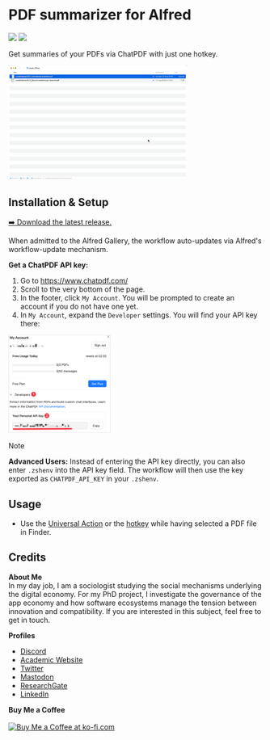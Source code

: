  <!-- LTeX: disabled=true -->
# PDF summarizer for Alfred<!-- LTeX: enabled=true -->
![](https://img.shields.io/github/downloads/chrisgrieser/pdf-summarizer-alfred/total?label=Total%20Downloads&style=plastic) ![](https://img.shields.io/github/v/release/chrisgrieser/pdf-summarizer-alfred?label=Latest%20Release&style=plastic) 

Get summaries of your PDFs via ChatPDF with just one hotkey.

<img src="./assets/showcase.gif" alt="showcase" width=70%>

## Installation & Setup
[➡️ Download the latest release.](./releases/latest)

When admitted to the Alfred Gallery, the workflow auto-updates via Alfred's workflow-update mechanism.

**Get a ChatPDF API key:**
1. Go to <https://www.chatpdf.com/>
2. Scroll to the very bottom of the page.
3. In the footer, click `My Account`. You will be prompted to create an account if you do not have one yet.
4. In `My Account`, expand the `Developer` settings. You will find your API key there:

<img src="./assets/how-to-get-api-key.png" alt="how to find the API key" width=40%>

> [!NOTE]
> **Advanced Users:** Instead of entering the API key directly, you can also enter `.zshenv` into the API key field. The workflow will then use the key exported as `CHATPDF_API_KEY` in your `.zshenv`.

## Usage
- Use the [Universal Action](https://www.alfredapp.com/help/workflows/triggers/universal-actions/) or the [hotkey](https://www.alfredapp.com/help/workflows/triggers/hotkey/) while having selected a PDF file in Finder.

## Credits
<!-- vale Google.FirstPerson = NO -->
**About Me**  
In my day job, I am a sociologist studying the social mechanisms underlying the digital economy. For my PhD project, I investigate the governance of the app economy and how software ecosystems manage the tension between innovation and compatibility. If you are interested in this subject, feel free to get in touch.

**Profiles**  
- [Discord](https://discordapp.com/users/462774483044794368/)
- [Academic Website](https://chris-grieser.de/)
- [Twitter](https://twitter.com/pseudo_meta)
- [Mastodon](https://pkm.social/@pseudometa)
- [ResearchGate](https://www.researchgate.net/profile/Christopher-Grieser)
- [LinkedIn](https://www.linkedin.com/in/christopher-grieser-ba693b17a/)

**Buy Me a Coffee**  
<br>
<a href='https://ko-fi.com/Y8Y86SQ91' target='_blank'><img height='36' style='border:0px;height:36px;' src='https://cdn.ko-fi.com/cdn/kofi1.png?v=3' border='0' alt='Buy Me a Coffee at ko-fi.com' /></a>
